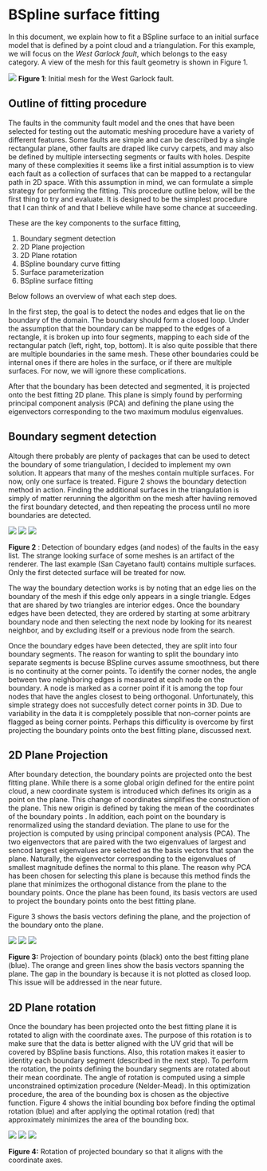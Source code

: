 # BSpline surface fitting
In this document, we explain how to fit a BSpline surface to an initial surface
model that is defined by a point cloud and a triangulation. For this example, we
will focus on the *West Garlock fault*, which belongs to the easy
category. A view of the mesh for this fault geometry is shown in Figure 1.

![](figures/west_garlock_initial.png)
**Figure 1**: Initial mesh for the West Garlock fault.



## Outline of fitting procedure
The faults in the community fault model and the ones that have been selected for
testing out the automatic meshing procedure have a variety of different
features. Some faults are simple and can be described by a single rectangular
plane, other faults are draped like curvy carpets, and may also be defined by
multiple intersecting segments or faults with holes. Despite many of these
complexities it seems like a first initial assumption is to view each fault as a
collection of surfaces that can be mapped to a rectangular path in 2D space.
With this assumption in mind, we can formulate a simple strategy for performing
the fitting. This procedure outline below, will be the first thing to try and
evaluate. It is designed to be the simplest procedure that I can think of and 
that I believe while have some chance at succeeding. 

These are the key components to the surface fitting, 

1. Boundary segment detection
2. 2D Plane projection
3. 2D Plane rotation
4. BSpline boundary curve fitting
5. Surface parameterization
6. BSpline surface fitting

Below follows an overview of what each step does.

In the first step, the goal is to detect the nodes and edges that lie on the
boundary of the domain. The boundary should form a closed loop. Under the
assumption that the boundary can be mapped to the edges of a rectangle, it is
broken up into four segments, mapping to each side of the rectangular patch
(left, right, top, bottom). It is also quite possible that there are multiple
boundaries in the same mesh. These other boundaries could be internal ones if
there are holes in the surface, or if there are multiple surfaces. For now, we
will ignore these complications.

After that the boundary has been detected and segmented, it is projected onto
the best fitting 2D plane. This plane is simply found by performing principal
component analysis (PCA) and defining the plane using the eigenvectors
corresponding to the two maximum modulus eigenvalues.

## Boundary segment detection
Altough there probably are plenty of packages that can be used to detect the
boundary of some triangulation, I decided to implement my own solution. It
appears that many of the meshes contain multiple surfaces. For now, only one
surface is treated. Figure 2 shows the boundary detection method in action. Finding the additional surfaces in the
triangulation is simply of matter rerunning the algorithm on the mesh after haviing removed the first boundary detected,
and then repeating the process until no more boundaries are detected.


![](figures/PNRA-CRSF-USAV-Fontana_Seismicity_lineament-CFM1_boundary.png)
![](figures/GRFS-GRFZ-WEST-Garlock_fault-CFM5_boundary.png)
![](figures/WTRA-NCVS-VNTB-Southern_San_Cayetano_fault-steep-JHAP-CFM5_boundary.png)

**Figure 2** : Detection of boundary edges (and nodes) of the faults in the easy
list. The strange looking surface of some meshes is an artifact of the
renderer. The last example (San Cayetano fault) contains multiple surfaces. Only
the first detected surface will be treated for now.

The way the boundary detection works is by noting that an edge lies on the
boundary of the mesh if this edge only appears in a single triangle. Edges that
are shared by two triangles are interior edges. Once the boundary edges have
been detected, they are ordered by starting at some arbitrary boundary node and
then selecting the next node by looking for its nearest neighbor, and by
excluding itself or a previous node from the search. 

Once the boundary edges have been detected, they are split into four boundary
segments. The reason for wanting to split the boundary into separate segments is becuse BSpline curves assume
smoothness, but there is no continuity at the corner points. To identify the corner nodes, the angle between two neighboring edges
is measured at each node on the boundary. A node is marked as a corner point if it
is among the top four nodes that have the angles closest to being orthogonal. Unfortunately, this simple strategy does
not succesfully detect corner points in 3D. Due to variability in the data it is comppletely possible that non-corner
points are flagged as being corner points. Perhaps this difficulity is overcome by first projecting the boundary points
onto the best fitting plane, discussed next.

## 2D Plane Projection
After boundary detection, the boundary points are projected onto the best fitting plane. While there is a some global origin
defined for the entire point cloud, a new coordinate system is introduced which defines its origin as a point on the plane. This change of coordinates simplifies the construction of the plane.
This new origin is defined by taking the mean of the coordinates of the boundary points . In addition, each point on the
boundary is
renormalized using the standard deviation. The plane to use for the projection is computed by using principal component
analysis (PCA). The two eigenvectors that are paired with the two eigenvalues of largest and sencod largest eigenvalues are
selected as the basis vectors that span the plane. Naturally, the eigenvector corresponding to the eigenvalues of
smallest magnitude defines the normal to this plane. The reason why PCA has been chosen for selecting this plane is
because this method finds the plane that minimizes the orthogonal distance from the plane to the boundary points. Once the plane has been found, its basis vectors are used to project the boundary points onto the best fitting plane.

Figure 3 shows the basis vectors defining the plane, and the projection of the boundary onto the plane.

![](figures/PNRA-CRSF-USAV-Fontana_Seismicity_lineament-CFM1_projection.png) 
![](figures/GRFS-GRFZ-WEST-Garlock_fault-CFM5_projection.png)
![](figures/WTRA-NCVS-VNTB-Southern_San_Cayetano_fault-steep-JHAP-CFM5_projection.png)

**Figure 3:** Projection of boundary points (black) onto the best fitting plane (blue). The orange and green lines show
the basis vectors spanning the plane. The gap in the boundary is because it is not plotted as closed loop. This issue
will be addressed in the near future. 

## 2D Plane rotation
Once the boundary has been projected onto the best fitting plane it is rotated
to align with the coordinate axes. The purpose of this rotation is to make sure
that the data is better aligned with the UV grid that will be covered by BSpline
basis functions. Also, this rotation makes it easier to identity each boundary
segment (described in the next step). To perform the rotation, the points
defining the boundary segments are rotated about their mean coordinate. The
angle of rotation is computed using a simple unconstrained optimization
procedure (Nelder-Mead). In this optimization procedure, the area of the
bounding box is chosen as the objective function. Figure 4 shows the initial
bounding box before finding the optimal rotation (blue) and after applying the
optimal rotation (red) that approximately minimizes the area of the bounding box.

![](figures/PNRA-CRSF-USAV-Fontana_Seismicity_lineament-CFM1_rotation.png) 
![](figures/GRFS-GRFZ-WEST-Garlock_fault-CFM5_rotation.png)
![](figures/WTRA-NCVS-VNTB-Southern_San_Cayetano_fault-steep-JHAP-CFM5_rotation.png)

**Figure 4:** Rotation of projected boundary so that it aligns with the
coordinate axes.
